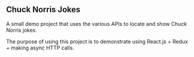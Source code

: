 ## Chuck Norris Jokes

A small demo project that uses the various APIs to locate and show Chuck Norris jokes.

The purpose of using this project is to demonstrate using React.js + Redux + making async HTTP calls.
